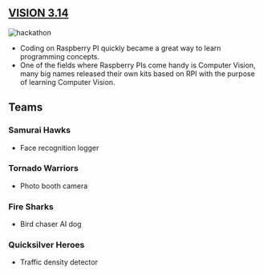 ## [VISION 3.14](http://blueshift.mk/vision314/)
![hackathon](https://user-images.githubusercontent.com/22930338/195980827-c2533372-f2ce-4ee4-abe3-5b5e2091694a.png)

- Coding on Raspberry PI quickly became a great way to learn programming concepts.
- One of the fields where Raspberry PIs come handy is Computer Vision, many big names released their own kits based on RPI with the purpose of learning Computer Vision.

## Teams

### Samurai Hawks
- Face recognition logger

### Tornado Warriors
- Photo booth camera

### Fire Sharks
- Bird chaser AI dog

### Quicksilver Heroes
- Traffic density detector
